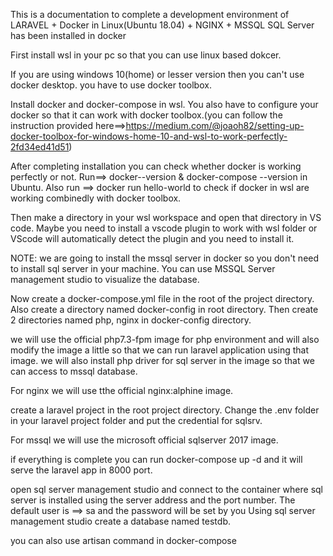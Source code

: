 This is a documentation to complete a development environment of LARAVEL + Docker in Linux(Ubuntu 18.04) + NGINX + MSSQL
SQL Server has been installed in docker

First install wsl in your pc so that you can use linux based dokcer.


If you are using windows 10(home) or lesser version then you can't use docker desktop. you have to use docker toolbox.


Install docker and docker-compose in wsl. You also have to configure your docker so that it can work with docker toolbox.(you can follow the instruction provided here==>https://medium.com/@joaoh82/setting-up-docker-toolbox-for-windows-home-10-and-wsl-to-work-perfectly-2fd34ed41d51)

After completing installation you can check whether docker is working perfectly or not.
Run==> docker--version & docker-compose --version in Ubuntu.
Also run ==> docker run hello-world to check if docker in wsl are working combinedly with docker toolbox.

Then make a directory in your wsl workspace and open that directory in VS code. Maybe you need to install a vscode plugin to work with wsl folder or VScode will automatically detect the plugin and you need to install it.

NOTE: we are going to install the mssql server in docker so you don't need to install sql server in your machine. You can use MSSQL Server management studio to visualize the database.

Now create a docker-compose.yml file in the root of the project directory.
Also create a directory named docker-config in root directory.
Then create 2 directories named php, nginx in docker-config directory.

we will use the official php7.3-fpm image for php environment and will also modify the image a little so that we can run laravel application using that image.
we will also install php driver for sql server in the image so that we can access to mssql database.

For nginx we will use tthe official nginx:alphine image.

create a laravel project in the root project directory.
Change the .env folder in your laravel project folder and put the credential for sqlsrv.

For mssql we will use the microsoft official sqlserver 2017 image.


if everything is complete you can run docker-compose up -d and it will serve the laravel app in 8000 port.

open sql server management studio and connect to the container where sql server is installed using the server address and the port number. The default user is ==> sa and the password will be set by you
Using sql server management studio create a database named testdb.

you can also use artisan command in docker-compose





